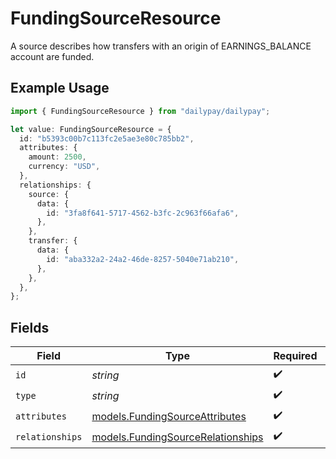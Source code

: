 # FundingSourceResource

A source describes how transfers with an origin of EARNINGS_BALANCE account are funded.

## Example Usage

```typescript
import { FundingSourceResource } from "dailypay/dailypay";

let value: FundingSourceResource = {
  id: "b5393c00b7c113fc2e5ae3e80c785bb2",
  attributes: {
    amount: 2500,
    currency: "USD",
  },
  relationships: {
    source: {
      data: {
        id: "3fa8f641-5717-4562-b3fc-2c963f66afa6",
      },
    },
    transfer: {
      data: {
        id: "aba332a2-24a2-46de-8257-5040e71ab210",
      },
    },
  },
};
```

## Fields

| Field                                                                        | Type                                                                         | Required                                                                     | Description                                                                  | Example                                                                      |
| ---------------------------------------------------------------------------- | ---------------------------------------------------------------------------- | ---------------------------------------------------------------------------- | ---------------------------------------------------------------------------- | ---------------------------------------------------------------------------- |
| `id`                                                                         | *string*                                                                     | :heavy_check_mark:                                                           | N/A                                                                          | b5393c00b7c113fc2e5ae3e80c785bb2                                             |
| `type`                                                                       | *string*                                                                     | :heavy_check_mark:                                                           | N/A                                                                          |                                                                              |
| `attributes`                                                                 | [models.FundingSourceAttributes](../models/fundingsourceattributes.md)       | :heavy_check_mark:                                                           | N/A                                                                          |                                                                              |
| `relationships`                                                              | [models.FundingSourceRelationships](../models/fundingsourcerelationships.md) | :heavy_check_mark:                                                           | N/A                                                                          |                                                                              |